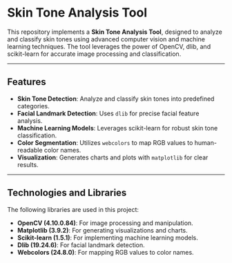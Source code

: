 # **Skin Tone Analysis Tool**

This repository implements a **Skin Tone Analysis Tool**, designed to analyze and classify skin tones using advanced computer vision and machine learning techniques. The tool leverages the power of OpenCV, dlib, and scikit-learn for accurate image processing and classification.

---

## **Features**
- **Skin Tone Detection**: Analyze and classify skin tones into predefined categories.
- **Facial Landmark Detection**: Uses `dlib` for precise facial feature analysis.
- **Machine Learning Models**: Leverages scikit-learn for robust skin tone classification.
- **Color Segmentation**: Utilizes `webcolors` to map RGB values to human-readable color names.
- **Visualization**: Generates charts and plots with `matplotlib` for clear results.

---

## **Technologies and Libraries**
The following libraries are used in this project:
- **OpenCV (4.10.0.84)**: For image processing and manipulation.
- **Matplotlib (3.9.2)**: For generating visualizations and charts.
- **Scikit-learn (1.5.1)**: For implementing machine learning models.
- **Dlib (19.24.6)**: For facial landmark detection.
- **Webcolors (24.8.0)**: For mapping RGB values to color names.
